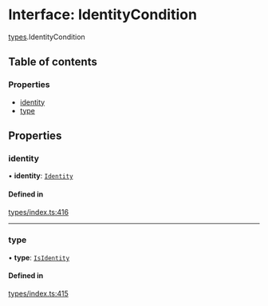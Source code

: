 # Interface: IdentityCondition

[types](../wiki/types).IdentityCondition

## Table of contents

### Properties

- [identity](../wiki/types.IdentityCondition#identity)
- [type](../wiki/types.IdentityCondition#type)

## Properties

### identity

• **identity**: [`Identity`](../wiki/api.entities.Identity.Identity)

#### Defined in

[types/index.ts:416](https://github.com/PolymathNetwork/polymesh-sdk/blob/299ce247/src/types/index.ts#L416)

___

### type

• **type**: [`IsIdentity`](../wiki/types.ConditionType#isidentity)

#### Defined in

[types/index.ts:415](https://github.com/PolymathNetwork/polymesh-sdk/blob/299ce247/src/types/index.ts#L415)
